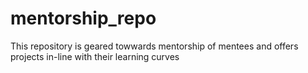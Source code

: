 # mentorship_repo
This repository is geared towwards mentorship of mentees and offers projects in-line with their learning curves
